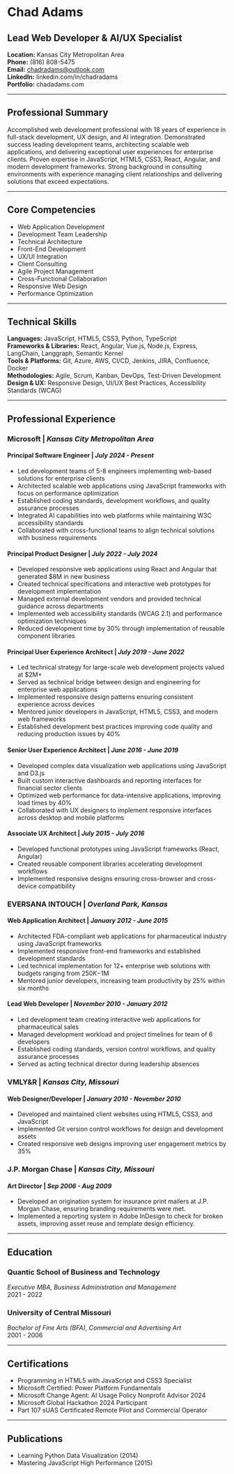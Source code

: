 # Chad Adams
## Lead Web Developer & AI/UX Specialist

**Location:** Kansas City Metropolitan Area  
**Phone:** (816) 808-5475  
**Email:** chadradams@outlook.com  
**LinkedIn:** linkedin.com/in/chadradams  
**Portfolio:** chadadams.com

---

## Professional Summary
Accomplished web development professional with 18 years of experience in full-stack development, UX design, and AI integration. Demonstrated success leading development teams, architecting scalable web applications, and delivering exceptional user experiences for enterprise clients. Proven expertise in JavaScript, HTML5, CSS3, React, Angular, and modern development frameworks. Strong background in consulting environments with experience managing client relationships and delivering solutions that exceed expectations.

---

## Core Competencies
* Web Application Development
* Development Team Leadership
* Technical Architecture
* Front-End Development
* UX/UI Integration
* Client Consulting
* Agile Project Management
* Cross-Functional Collaboration
* Responsive Web Design
* Performance Optimization

---

## Technical Skills

**Languages:** JavaScript, HTML5, CSS3, Python, TypeScript  
**Frameworks & Libraries:** React, Angular, Vue.js, Node.js, Express, LangChain, Langgraph, Semantic Kernel  
**Tools & Platforms:** Git, Azure, AWS, CI/CD, Jenkins, JIRA, Confluence, Docker  
**Methodologies:** Agile, Scrum, Kanban, DevOps, Test-Driven Development  
**Design & UX:** Responsive Design, UI/UX Best Practices, Accessibility Standards (WCAG)

---

## Professional Experience

### **Microsoft** | *Kansas City Metropolitan Area*

#### **Principal Software Engineer** | *July 2024 - Present*
* Led development teams of 5-8 engineers implementing web-based solutions for enterprise clients
* Architected scalable web applications using JavaScript frameworks with focus on performance optimization
* Established coding standards, development workflows, and quality assurance processes
* Integrated AI capabilities into web platforms while maintaining W3C accessibility standards
* Collaborated with cross-functional teams to align technical solutions with business requirements

#### **Principal Product Designer** | *July 2022 - July 2024*
* Developed responsive web applications using React and Angular that generated $8M in new business
* Created technical specifications and interactive web prototypes for development implementation
* Managed external development vendors and provided technical guidance across departments
* Implemented web accessibility standards (WCAG 2.1) and performance optimization techniques
* Reduced development time by 30% through implementation of reusable component libraries

#### **Principal User Experience Architect** | *July 2019 - June 2022*
* Led technical strategy for large-scale web development projects valued at $2M+
* Served as technical bridge between design and engineering for enterprise web applications
* Implemented responsive design patterns ensuring consistent experience across devices
* Mentored junior developers in JavaScript, HTML5, CSS3, and modern web frameworks
* Established development best practices improving code quality and reducing production issues by 40%

#### **Senior User Experience Architect** | *June 2016 - June 2019*
* Developed complex data visualization web applications using JavaScript and D3.js
* Built custom interactive dashboards and reporting interfaces for financial sector clients
* Optimized web performance for data-intensive applications, improving load times by 40%
* Collaborated with UX designers to implement responsive interfaces across desktop and mobile platforms

#### **Associate UX Architect** | *July 2015 - July 2016*
* Developed functional prototypes using JavaScript frameworks (React, Angular)
* Created reusable component libraries accelerating development workflows
* Implemented responsive designs ensuring cross-browser and cross-device compatibility

### **EVERSANA INTOUCH** | *Overland Park, Kansas*

#### **Web Application Architect** | *January 2012 - June 2015*
* Architected FDA-compliant web applications for pharmaceutical industry using JavaScript frameworks
* Implemented responsive front-end frameworks and established development standards
* Led technical implementation for 12+ enterprise web solutions with budgets ranging from $250K-$1M
* Mentored junior developers, increasing team productivity by 25% within six months

#### **Lead Web Developer** | *November 2010 - January 2012*
* Led development team creating interactive web applications for pharmaceutical sales
* Managed development workload and project timelines for team of 6 developers
* Established coding standards, version control workflows, and quality assurance processes
* Served as acting technical director during leadership absences

### **VMLY&R** | *Kansas City, Missouri*

#### **Web Designer/Developer** | *January 2010 - November 2010*
* Developed and maintained client websites using HTML5, CSS3, and JavaScript
* Implemented Git version control workflows for design and development assets
* Created responsive web designs improving user engagement metrics by 35%

### **J.P. Morgan Chase** | *Kansas City, Missouri*

#### **Art Director** | *Sep 2006 - Aug 2009*
* Developed an origination system for insurance print mailers at J.P. Morgan Chase, ensuring branding requirements were met.
* Implemented a reporting system in Adobe InDesign to check for broken assets, improving asset reuse and template design efficiency.

---

## Education

### **Quantic School of Business and Technology**
*Executive MBA, Business Administration and Management*  
2021 - 2022

### **University of Central Missouri**
*Bachelor of Fine Arts (BFA), Commercial and Advertising Art*  
2001 - 2006

---

## Certifications

* Programming in HTML5 with JavaScript and CSS3 Specialist
* Microsoft Certified: Power Platform Fundamentals
* Microsoft Change Agent: AI Usage Policy Nonprofit Advisor 2024
* Microsoft Global Hackathon 2024 Participant
* Part 107 sUAS Certificated Remote Pilot and Commercial Operator

---

## Publications

* Learning Python Data Visualization (2014)
* Mastering JavaScript High Performance (2015)